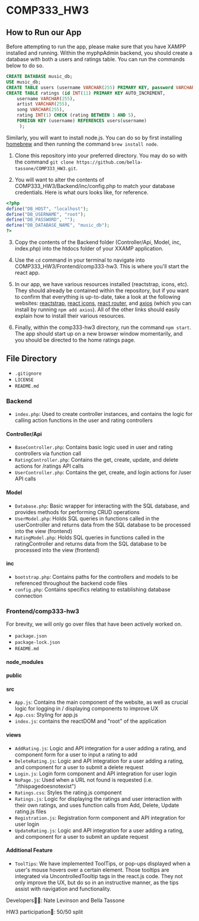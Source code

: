 # COMP333_HW3

## How to Run our App

Before attempting to run the app, please make sure that you have XAMPP installed and running. Within the myphpAdmin backend, you should create a database with both a users and ratings table. You can run the commands below to do so.

```sql
CREATE DATABASE music_db;
USE music_db;
CREATE TABLE users (username VARCHAR(255) PRIMARY KEY, password VARCHAR(255));
CREATE TABLE ratings (id INT(11) PRIMARY KEY AUTO_INCREMENT,
    username VARCHAR(255),
    artist VARCHAR(255),
    song VARCHAR(255),
    rating INT(1) CHECK (rating BETWEEN 1 AND 5),
    FOREIGN KEY (username) REFERENCES users(username)
     );
```

Similarly, you will want to install node.js. You can do so by first installing [homebrew](https://brew.sh/) and then running the command `brew install node`.

1. Clone this repository into your preferred directory. You may do so with the command `git clone https://github.com/bella-tassone/COMP333_HW3.git`.

2. You will want to alter the contents of COMP333_HW3/Backend/inc/config.php to match your database credentials. Here is what ours looks like, for reference.

```php
<?php
define("DB_HOST", "localhost");
define("DB_USERNAME", "root");
define("DB_PASSWORD", "");
define("DB_DATABASE_NAME", "music_db");
?>
```

3. Copy the contents of the Backend folder (Controller/Api, Model, inc, index.php) into the htdocs folder of your XXAMP application.

4. Use the `cd` command in your terminal to navigate into COMP333_HW3/Frontend/comp333-hw3. This is where you'll start the react app.

5. In our app, we have various resources installed (reactstrap, icons, etc). They should already be contained within the repository, but if you want to confirm that everything is up-to-date, take a look at the following websites: [reactstrap](https://reactstrap.github.io/?path=/story/home-installation--page), [react icons](https://react-icons.github.io/react-icons/), [react router](https://www.w3schools.com/react/react_router.asp), and [axios](https://axios-http.com/) (which you can install by running `npm add axios`). All of the other links should easily explain how to install their various resources.

6. Finally, within the comp333-hw3 directory, run the command `npm start`. The app should start up on a new browser window momentarily, and you should be directed to the home ratings page.

## File Directory

- `.gitignore`
- `LICENSE`
- `README.md`

### Backend

- `index.php`: Used to create controller instances, and contains the logic for calling action functions in the user and rating controllers

#### Controller/Api

- `BaseController.php`: Contains basic logic used in user and rating controllers via function call
- `RatingController.php`: Contains the get, create, update, and delete actions for /ratings API calls
- `UserController.php`: Contains the get, create, and login actions for /user API calls

#### Model

- `Database.php`: Basic wrapper for interacting with the SQL database, and provides methods for performing CRUD operations
- `UserModel.php`: Holds SQL queries in functions called in the userController and returns data from the SQL database to be processed into the view (frontend)
- `RatingModel.php`: Holds SQL queries in functions called in the ratingController and returns data from the SQL database to be processed into the view (frontend)

#### inc

- `bootstrap.php`: Contains paths for the controllers and models to be referenced throughout the backend code files
- `config.php`: Contains specifics relating to establishing database connection

### Frontend/comp333-hw3

For brevity, we will only go over files that have been actively worked on.

- `package.json`
- `package-lock.json`
- `README.md`

#### node_modules

#### public

#### src

- `App.js`: Contains the main component of the website, as well as crucial logic for logging in / displaying components to improve UX
- `App.css`: Styling for app.js
- `index.js`: contains the reactDOM and "root" of the application

#### views

- `AddRating.js`: Logic and API integration for a user adding a rating, and component form for a user to input a rating to add
- `DeleteRating.js`: Logic and API integration for a user adding a rating, and component for a user to submit a delete request
- `Login.js`: Login form component and API integration for user login
- `NoPage.js`: Used when a URL not found is requested (i.e. "/thispagedoesnotexist")
- `Ratings.css`: Styles the rating.js component
- `Ratings.js`: Logic for displaying the ratings and user interaction with their own ratings, and uses function calls from Add, Delete, Update rating.js files
- `Registration.js`: Registration form component and API integration for user login
- `UpdateRating.js`: Logic and API integration for a user adding a rating, and component for a user to submit an update request

#### Additional Feature
- `ToolTips`: We have implemented ToolTips, or pop-ups displayed when a user's mouse hovers over a certain element. Those tooltips are integrated via UncontrolledTooltip tags in the react.js code. They not only improve the UX, but do so in an instructive manner, as the tips assist with navigation and functionality.

Developers🧑‍🔬:
Nate Levinson and Bella Tassone

HW3 participation📝: 50/50 split
